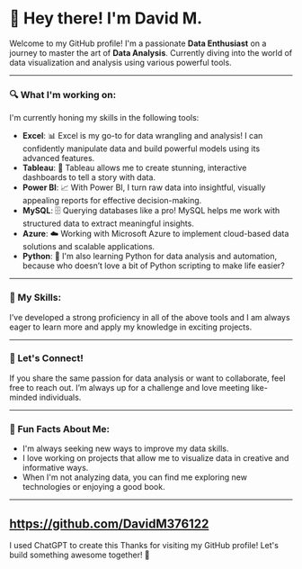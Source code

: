 # 👋 Hey there! I'm David M.

Welcome to my GitHub profile! I'm a passionate **Data Enthusiast** on a journey to master the art of **Data Analysis**. Currently diving into the world of data visualization and analysis using various powerful tools.

---

### 🔍 What I'm working on:

I'm currently honing my skills in the following tools:

- **Excel**: 📊 Excel is my go-to for data wrangling and analysis! I can confidently manipulate data and build powerful models using its advanced features.
- **Tableau**: 🎨 Tableau allows me to create stunning, interactive dashboards to tell a story with data.
- **Power BI**: 📈 With Power BI, I turn raw data into insightful, visually appealing reports for effective decision-making.
- **MySQL**: 🗄️ Querying databases like a pro! MySQL helps me work with structured data to extract meaningful insights.
- **Azure**: ☁️ Working with Microsoft Azure to implement cloud-based data solutions and scalable applications.
- **Python**: 🐍 I'm also learning Python for data analysis and automation, because who doesn’t love a bit of Python scripting to make life easier?

---

### 💪 My Skills:

I’ve developed a strong proficiency in all of the above tools and I am always eager to learn more and apply my knowledge in exciting projects.

---

### 💼 Let's Connect!

If you share the same passion for data analysis or want to collaborate, feel free to reach out. I’m always up for a challenge and love meeting like-minded individuals.

---

### 🚀 Fun Facts About Me:

- I'm always seeking new ways to improve my data skills. 
- I love working on projects that allow me to visualize data in creative and informative ways.
- When I'm not analyzing data, you can find me exploring new technologies or enjoying a good book.

---
https://github.com/DavidM376122
---
I used ChatGPT to create this
Thanks for visiting my GitHub profile! Let's build something awesome together! 🚀
